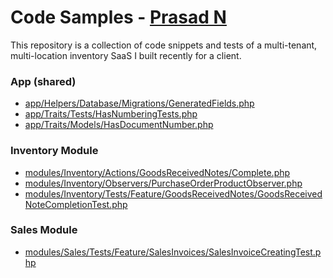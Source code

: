# Code Samples - [Prasad N](https://github.com/pnm1231)

This repository is a collection of code snippets and tests of a multi-tenant, multi-location inventory SaaS I built
recently for a client.

### App (shared)
* [app/Helpers/Database/Migrations/GeneratedFields.php](app/Helpers/Database/Migrations/GeneratedFields.php)
* [app/Traits/Tests/HasNumberingTests.php](app/Traits/Tests/HasNumberingTests.php)
* [app/Traits/Models/HasDocumentNumber.php](app/Traits/Models/HasDocumentNumber.php)

### Inventory Module
* [modules/Inventory/Actions/GoodsReceivedNotes/Complete.php](modules/Inventory/Actions/GoodsReceivedNotes/Complete.php)
* [modules/Inventory/Observers/PurchaseOrderProductObserver.php](modules/Inventory/Observers/PurchaseOrderProductObserver.php)
* [modules/Inventory/Tests/Feature/GoodsReceivedNotes/GoodsReceivedNoteCompletionTest.php](modules/Inventory/Tests/Feature/GoodsReceivedNotes/GoodsReceivedNoteCompletionTest.php)

### Sales Module
* [modules/Sales/Tests/Feature/SalesInvoices/SalesInvoiceCreatingTest.php](modules/Sales/Tests/Feature/SalesInvoices/SalesInvoiceCreatingTest.php)
